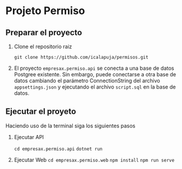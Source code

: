 # Projeto Permiso


## Preparar el proyecto
1. Clone el repositorio raiz

	`git clone https://github.com/icalapuja/permisos.git`

2. El proyecto `empresax.permiso.api` se conecta a una base de datos Postgree existente. Sin embargo, puede conectarse a otra base de datos cambiando el parámetro ConnectionString del archivo `appsettings.json` y ejecutando el archivo `script.sql` en la base de datos. 

## Ejecutar el proyeto

Haciendo uso de la terminal siga los siguientes pasos

1. Ejecutar API

	`cd empresax.permiso.api`
	`dotnet run`


2.  Ejecutar Web
    `cd empresax.permiso.web`
	`npm install`
    `npm run serve`

